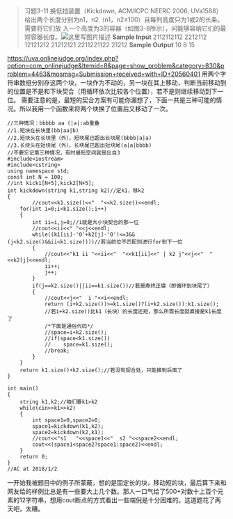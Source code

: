 > 习题3-11 换低挡装置（Kickdown, ACM/ICPC NEERC 2006, UVa1588）
给出两个长度分别为n1，n2（n1，n2≤100）且每列高度只为1或2的长条。需要将它们放
入一个高度为3的容器（如图3-8所示），问能够容纳它们的最短容器长度。![这里写图片描述](https://img-blog.csdn.net/20180103205113155?watermark/2/text/aHR0cDovL2Jsb2cuY3Nkbi5uZXQvc3VfY2ljYWRh/font/5a6L5L2T/fontsize/400/fill/I0JBQkFCMA==/dissolve/70/gravity/SouthEast)
**Sample Input**
2112112112
2212112
12121212
21212121
2211221122
21212
**Sample Output**
10
8
15

https://uva.onlinejudge.org/index.php?option=com_onlinejudge&Itemid=8&page=show_problem&category=830&problem=4463&mosmsg=Submission+received+with+ID+20560401
用两个字符串数组分别存这两个块，一块作为不动的，另一块在其上移动，判断当前移动到的位置是不是和下块契合（用循环依次比较各个位置），若不是则继续移动到下一位。
需要注意的是，最短的契合方案有可能你漏想了，下面一共是三种可能的情况。所以我用一个函数来将两个块换了位置后又移动了一次。
```
//三种情况：bbbbb aa (|a|:ab重叠
//1.短块在长块里(bb|aa|b)
//2.短块头在长块里（外），短块尾巴超出长块尾(bbbb|a|a)
//3.长块头在短块尾（外），长块尾巴超出短块尾(a|a|bbbb)
//不要忘记第三种情况，有时最短空间就是出自3
#include<iostream>
#include<cstring>
using namespace std;
const int N = 100;
//int kick1[N+5],kick2[N+5];
int kickdown(string k1,string k2)//定k1，移k2
{
        //cout<<k1.size()<<"  "<<k2.size()<<endl;
    for(int i=0;i<k1.size();i++)
    {
        int ii=i,j=0;//i就是大小块契合的那一位
        //cout<<ii<<" "<<j<<endl;
        while((k1[ii]-'0'+k2[j]-'0')<=3&&(j<k2.size()&&ii<k1.size()))//若当前位不匹配则进行for到下一位
        {
            //cout<<"k1 ii "<<ii<<"  "<<k1[ii]<<" | k2 j"<<j<<"  "<<k2[j]<<endl;
            ii++;
            j++;
        }
        if(j==k2.size()||ii==k1.size())//若是寿终正寝（即循环到块尾了）
        {
            //cout<<j<<"  i "<<i<<endl;
            return (i+k2.size())>=k1.size()?(i+k2.size()):k1.size();
            //若i+k2.size()比k1（长块）的长度还短，那么所需长度就直接是k1长度了
            /*下面是通俗代码*/
            //space=i+k2.size();
            //if(space<k1.size())
            //    space=k1.size();
            //break;
        }
    }
    return k1.size()+k2.size();//若没有契合处，只能接到后面了
}

int main()
{
    string k1,k2;//咱们要k1>k2
    while(cin>>k1>>k2)
    {
        int space1=0,space2=0;
        space1=kickdown(k1,k2);
        space2=kickdown(k2,k1);
        //cout<<"s1   "<<space1<<"  s2 "<<space2<<endl;
        cout<<(space1<space2?space1:space2)<<endl;
    }
    return 0;
}
//AC at 2018/1/2
```
一开始我被题目中的例子所蒙蔽，想的是固定长的块，移动短的块，最后算下来和网友给的样例比总是有一些要大上几个数。那人一口气给了500+对数十上百个元素的12字符串，想用cout断点的方式看出一些端倪是十分困难的。这道题花了两天吧，太糟。